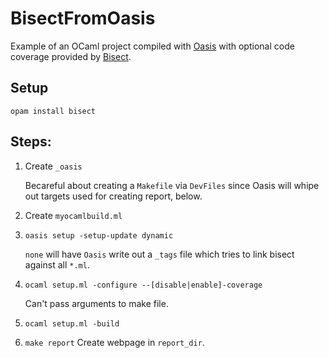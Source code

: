 # BisectFromOasis
Example of an OCaml project compiled with [Oasis](http://oasis.forge.ocamlcore.org/MANUAL.html) with optional code coverage provided by [Bisect](http://bisect.x9c.fr/index.html).

## Setup
`opam install bisect`

## Steps:

  1. Create `_oasis`

     Becareful about creating a `Makefile` via `DevFiles` since Oasis will whipe out targets used for creating report, below.
  2. Create `myocamlbuild.ml`
  3. `oasis setup -setup-update dynamic`
     
     `none` will have `Oasis` write out a `_tags` file which tries to link bisect against all `*.ml`.
  4. `ocaml setup.ml -configure --[disable|enable]-coverage`

     Can't pass arguments to make file.
  5. `ocaml setup.ml -build`
  6. `make report`
     Create webpage in `report_dir`.
